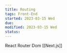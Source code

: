 ```yaml
---
title: Routing
tags: Front-End   
started: 2023-03-15 Wed
due: 
modified: 2023-03-15 Wed
status: 
---
```

React Router Dom
[[Next.js]]